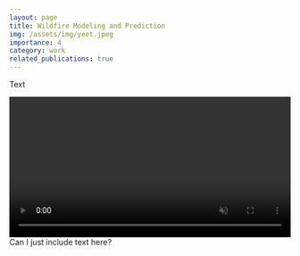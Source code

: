 ```yaml
---
layout: page
title: Wildfire Modeling and Prediction
img: /assets/img/yeet.jpeg
importance: 4
category: work
related_publications: true
---
```


Text

<div class="row">
    <div class="col-md-4 mt-3 mt-md-0">
        <video width="100%" autoplay loop muted>
            <source src="{{ site.baseurl }}/assets/video/ramp_zoom.mp4" type="video/mp4">
            Your browser does not support the video tag.
        </video>
    </div>
    <div class="col-sm mt-3 mt-md-0">
        Can I just include text here?
    </div>
</div>

